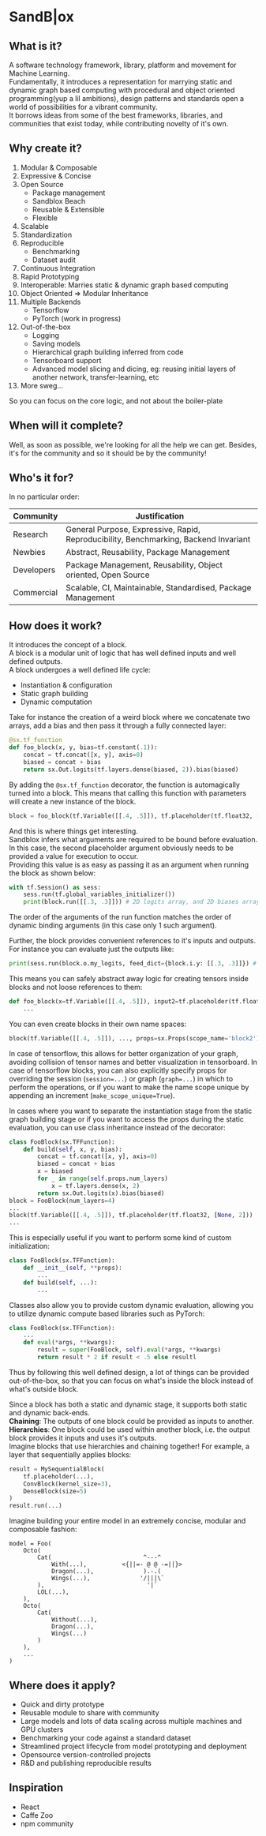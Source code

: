 SandB|ox
===
**What** is it?
---  
A software technology framework, library, platform and movement for Machine Learning.  
Fundamentally, it introduces a representation for marrying static and dynamic graph based computing with procedural and object oriented programming(yup a lil ambitions), design patterns and standards open a world of possibilities for a vibrant community.  
It borrows ideas from some of the best frameworks, libraries, and communities that exist today, while contributing novelty of it's own.  

**Why** create it?
---
1. Modular & Composable
2. Expressive & Concise
3. Open Source
     - Package management
     - Sandblox Beach
     - Reusable & Extensible
     - Flexible
4. Scalable
5. Standardization
6. Reproducible
     - Benchmarking
     - Dataset audit
7. Continuous Integration
8. Rapid Prototyping
9. Interoperable: Marries static & dynamic graph based computing
10. Object Oriented => Modular Inheritance
11. Multiple Backends
     - Tensorflow
     - PyTorch (work in progress)
12. Out-of-the-box
     - Logging
     - Saving models
     - Hierarchical graph building inferred from code
     - Tensorboard support
     - Advanced model slicing and dicing, eg: reusing initial layers of another network, transfer-learning, etc
13. More sweg...

So you can focus on the core logic, and not about the boiler-plate

**When** will it complete?
---
Well, as soon as possible, we're looking for all the help we can get. Besides, it's for the community and so it should be by the community!

**Who**'s it for?
---
In no particular order:

Community     | Justification
---|---
Research    | General Purpose, Expressive, Rapid, Reproducibility, Benchmarking, Backend Invariant
Newbies     | Abstract, Reusability, Package Management
Developers  | Package Management, Reusability, Object oriented, Open Source
Commercial  | Scalable, CI, Maintainable, Standardised, Package Management

**How** does it work?
---
It introduces the concept of a block.  
A block is a modular unit of logic that has well defined inputs and well defined outputs.  
A block undergoes a well defined life cycle:
 - Instantiation & configuration
 - Static graph building
 - Dynamic computation

Take for instance the creation of a weird block where we concatenate two arrays, add a bias and then pass it through a fully connected layer:

```python
@sx.tf_function
def foo_block(x, y, bias=tf.constant(.1)):
    concat = tf.concat([x, y], axis=0)
    biased = concat + bias
    return sx.Out.logits(tf.layers.dense(biased, 2)).bias(biased)
```

By adding the `@sx.tf_function` decorator, the function is automagically turned into a block.
This means that calling this function with parameters will create a new instance of the block.

```python
block = foo_block(tf.Variable([[.4, .5]]), tf.placeholder(tf.float32, [None, 2]))
```

And this is where things get interesting.  
Sandblox infers what arguments are required to be bound before evaluation.
In this case, the second placeholder argument obviously needs to be provided a value for execution to occur.   
Providing this value is as easy as passing it as an argument when running the block as shown below:  

```python
with tf.Session() as sess:
    sess.run(tf.global_variables_initializer())
    print(block.run([[.3, .3]])) # 2D logits array, and 2D biases array
```

The order of the arguments of the run function matches the order of dynamic binding arguments (in this case only 1 such argument).

Further, the block provides convenient references to it's inputs and outputs. For instance you can evaluate just the outputs like:

```python
print(sess.run(block.o.my_logits, feed_dict={block.i.y: [[.3, .3]]}) # 2D logits array
```

This means you can safely abstract away logic for creating tensors inside blocks and not loose references to them:

```python
def foo_block(x=tf.Variable([[.4, .5]]), input2=tf.placeholder(tf.float32, [None, 2]), bias=tf.constant(.1))
    ...
```

You can even create blocks in their own name spaces:

```python
block(tf.Variable([[.4, .5]]), ..., props=sx.Props(scope_name='block2'))
```

In case of tensorflow, this allows for better organization of your graph, avoiding collision of tensor names and better visualization in tensorboard.
In case of tensorflow blocks, you can also explicitly specify props for overriding the session (`session=...`) or graph (`graph=...`) in which to perform the operations, or if you want to make the name scope unique by appending an increment (`make_scope_unique=True`).

In cases where you want to separate the instantiation stage from the static graph building stage or if you want to access the props during the static evaluation, you can use class inheritance instead of the decorator:

```python
class FooBlock(sx.TFFunction):
    def build(self, x, y, bias):
        concat = tf.concat([x, y], axis=0)
        biased = concat + bias
        x = biased
        for _ in range(self.props.num_layers)
            x = tf.layers.dense(x, 2)
        return sx.Out.logits(x).bias(biased)
block = FooBlock(num_layers=4)
...
block(tf.Variable([[.4, .5]]), tf.placeholder(tf.float32, [None, 2]))
...
```

This is especially useful if you want to perform some kind of custom initialization:

```python
class FooBlock(sx.TFFunction):
    def __init__(self, **props):
        ...
    def build(self, ...):
        ...
```
	    
Classes also allow you to provide custom dynamic evaluation, allowing you to utilize dynamic compute based libraries such as PyTorch:

```python
class FooBlock(sx.TFFunction):
    ...
    def eval(*args, **kwargs):
        result = super(FooBlock, self).eval(*args, **kwargs)
        return result * 2 if result < .5 else resultl
```

Thus by following this well defined design, a lot of things can be provided out-of-the-box, so that you can focus on what's inside the block instead of what's outside block.
 
Since a block has both a static and dynamic stage, it supports both static and dynamic back-ends.  
**Chaining**: The outputs of one block could be provided as inputs to another.  
**Hierarchies**: One block could be used within another block, i.e. the output block provides it inputs and uses it's outputs.  
Imagine blocks that use hierarchies and chaining together!
For example, a layer that sequentially applies blocks:

```python
result = MySequentialBlock(
    tf.placeholder(...),
    ConvBlock(kernel_size=3),
    DenseBlock(size=5)
)
result.run(...)
```

Imagine building your entire model in an extremely concise, modular and composable fashion:

```
model = Foo(
    Octo(
        Cat(                          ^---^
            With(...),          <{||=- @ @ -=||}>
            Dragon(...),              ).-.(
            Wings(...),              '/|||\`
        ),                             '|`  
        LOL(...),
    ),
    Octo(
        Cat(
            Without(...),
            Dragon(...),
            Wings(...)
        )
    ),
    ...
)
```


**Where** does it apply?
---
 - Quick and dirty prototype
 - Reusable module to share with community
 - Large models and lots of data scaling across multiple machines and GPU clusters
 - Benchmarking your code against a standard dataset
 - Streamlined project lifecycle from model prototyping and deployment
 - Opensource version-controlled projects
 - R&D and publishing reproducible results

Inspiration
---
 - React
 - Caffe Zoo
 - npm community